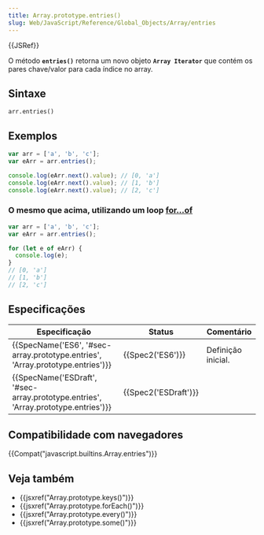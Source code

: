 ```yaml
---
title: Array.prototype.entries()
slug: Web/JavaScript/Reference/Global_Objects/Array/entries
---
```


{{JSRef}}

O método **`entries()`** retorna um novo objeto **`Array Iterator`** que contém os pares chave/valor para cada índice no array.

## Sintaxe

```
arr.entries()
```

## Exemplos

```js
var arr = ['a', 'b', 'c'];
var eArr = arr.entries();

console.log(eArr.next().value); // [0, 'a']
console.log(eArr.next().value); // [1, 'b']
console.log(eArr.next().value); // [2, 'c']
```

### O mesmo que acima, utilizando um loop [for…of](/pt-BR/docs/Web/JavaScript/Reference/Statements/for...of)

```js
var arr = ['a', 'b', 'c'];
var eArr = arr.entries();

for (let e of eArr) {
  console.log(e);
}
// [0, 'a']
// [1, 'b']
// [2, 'c']
```

## Especificações

| Especificação                                                                                                | Status                       | Comentário         |
| ------------------------------------------------------------------------------------------------------------ | ---------------------------- | ------------------ |
| {{SpecName('ES6', '#sec-array.prototype.entries', 'Array.prototype.entries')}}     | {{Spec2('ES6')}}         | Definição inicial. |
| {{SpecName('ESDraft', '#sec-array.prototype.entries', 'Array.prototype.entries')}} | {{Spec2('ESDraft')}} |                    |

## Compatibilidade com navegadores

{{Compat("javascript.builtins.Array.entries")}}

## Veja também

- {{jsxref("Array.prototype.keys()")}}
- {{jsxref("Array.prototype.forEach()")}}
- {{jsxref("Array.prototype.every()")}}
- {{jsxref("Array.prototype.some()")}}
